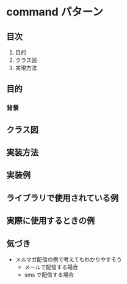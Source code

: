 # command パターン

## 目次

1. 目的
2. クラス図
3. 実現方法

## 目的

### 背景

## クラス図

## 実装方法

## 実装例

## ライブラリで使用されている例

## 実際に使用するときの例

## 気づき

- メルマガ配信の例で考えてもわかりやすそう
  - メールで配信する場合
  - sms で配信する場合
